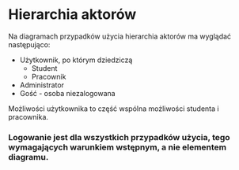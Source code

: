 
# Hierarchia aktorów
Na diagramach przypadków użycia hierarchia aktorów ma wyglądać następująco:
* Użytkownik, po którym dziedziczą
  * Student
  * Pracownik
* Administrator
* Gość - osoba niezalogowana

Możliwości użytkownika to część wspólna możliwości studenta i pracownika.

### Logowanie jest dla wszystkich przypadków użycia, tego wymagających warunkiem wstępnym, a nie elementem diagramu.


